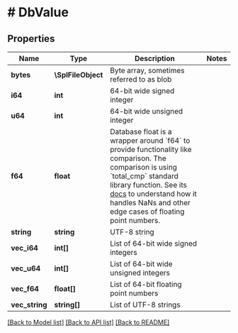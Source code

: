 # # DbValue

## Properties

Name | Type | Description | Notes
------------ | ------------- | ------------- | -------------
**bytes** | **\SplFileObject** | Byte array, sometimes referred to as blob |
**i64** | **int** | 64-bit wide signed integer |
**u64** | **int** | 64-bit wide unsigned integer |
**f64** | **float** | Database float is a wrapper around &#x60;f64&#x60; to provide functionality like comparison. The comparison is using &#x60;total_cmp&#x60; standard library function. See its [docs](https://doc.rust-lang.org/std/primitive.f64.html#method.total_cmp) to understand how it handles NaNs and other edge cases of floating point numbers. |
**string** | **string** | UTF-8 string |
**vec_i64** | **int[]** | List of 64-bit wide signed integers |
**vec_u64** | **int[]** | List of 64-bit wide unsigned integers |
**vec_f64** | **float[]** | List of 64-bit floating point numbers |
**vec_string** | **string[]** | List of UTF-8 strings |

[[Back to Model list]](../../README.md#models) [[Back to API list]](../../README.md#endpoints) [[Back to README]](../../README.md)
